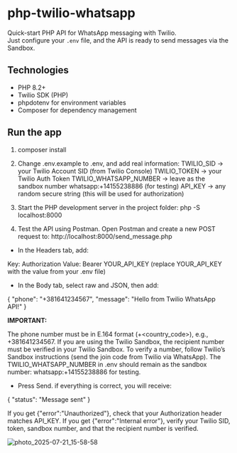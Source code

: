 # php-twilio-whatsapp
Quick-start PHP API for WhatsApp messaging with Twilio.  
Just configure your `.env` file, and the API is ready to send messages via the Sandbox.

## Technologies
- PHP 8.2+
- Twilio SDK (PHP)
- phpdotenv for environment variables
- Composer for dependency management

## Run the app
1. composer install

2. Change .env.example to .env, and add real information:
TWILIO_SID → your Twilio Account SID (from Twilio Console)
TWILIO_TOKEN → your Twilio Auth Token
TWILIO_WHATSAPP_NUMBER → leave as the sandbox number whatsapp:+14155238886 (for testing)
API_KEY → any random secure string (this will be used for authorization)

3. Start the PHP development server in the project folder:
php -S localhost:8000

4. Test the API using Postman. Open Postman and create a new POST request to:
http://localhost:8000/send_message.php

- In the Headers tab, add:

Key: Authorization
Value: Bearer YOUR_API_KEY
(replace YOUR_API_KEY with the value from your .env file)

- In the Body tab, select raw and JSON, then add:

{
  "phone": "+381641234567",
  "message": "Hello from Twilio WhatsApp API!"
}

**IMPORTANT:**

The phone number must be in E.164 format (+<country_code><number>), e.g., +381641234567.
If you are using the Twilio Sandbox, the recipient number must be verified in your Twilio Sandbox.
To verify a number, follow Twilio’s Sandbox instructions (send the join code from Twilio via WhatsApp).
The TWILIO_WHATSAPP_NUMBER in .env should remain as the sandbox number: whatsapp:+14155238886 for testing.

- Press Send. if everything is correct, you will receive:

{
  "status":
  "Message sent"
}

If you get {"error":"Unauthorized"}, check that your Authorization header matches API_KEY.
If you get {"error":"Internal error"}, verify your Twilio SID, token, sandbox number, and that the recipient number is verified.

![photo_2025-07-21_15-58-58](https://github.com/user-attachments/assets/00995ab7-9303-4858-94f5-f4375f691a35)
